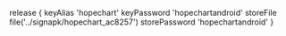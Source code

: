 release {
    keyAlias 'hopechart'
    keyPassword 'hopechartandroid'
    storeFile file('../signapk/hopechart_ac8257')
    storePassword 'hopechartandroid'
}
